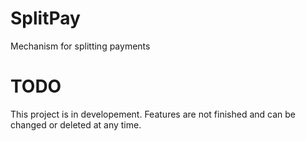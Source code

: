 # SplitPay
Mechanism for splitting payments

# TODO

This project is in developement. Features are not finished and can be changed or deleted at any time.
